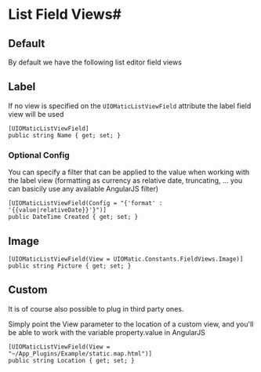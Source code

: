 # List Field Views#

## Default ##

By default we have the following list editor field views

## Label ##

If no view is specified on the `UIOMaticListViewField` attribute the label field view will be used

    [UIOMaticListViewField]
    public string Name { get; set; }

### Optional Config ###

You can specify a filter that can be applied to the value when working with the label view (formatting as currency as relative date, truncating, ... you can basicily use any available AngularJS filter)

    [UIOMaticListViewField(Config = "{'format' : '{{value|relativeDate}}'}")]
    public DateTime Created { get; set; }

## Image ##

	[UIOMaticListViewField(View = UIOMatic.Constants.FieldViews.Image)]
	public string Picture { get; set; }

## Custom ##

It is of course also possible to plug in third party ones.

Simply point the View parameter to the location of a custom view, and you'll be able to work with the variable property.value in AngularJS

	[UIOMaticListViewField(View = "~/App_Plugins/Example/static.map.html")]
	public string Location { get; set; }


